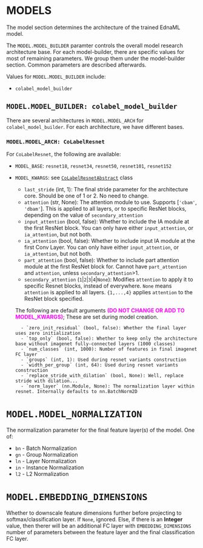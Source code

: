 # MODELS

The model section determines the architecture of the trained EdnaML model.



The `MODEL.MODEL_BUILDER` paramter controls the overall model research architecture base. For each model-builder, there are specific values for most of remaining parameters. We group them under the model-builder section. Common parameters are described afterwards.

Values for `MODEL.MODEL_BUILDER` include:

- `colabel_model_builder`

## `MODEL.MODEL_BUILDER: colabel_model_builder`

There are several architectures in `MODEL.MODEL_ARCH` for `colabel_model_builder`. For each architecture, we have different bases.
### `MODEL.MODEL_ARCH: CoLabelResnet`

For `CoLabelResnet`, the following are available:

- `MODEL_BASE`: `resnet18`, `resnet34`, `resnet50`, `resnet101`, `resnet152`
- `MODEL_KWARGS`: see [`CoLabelResnetAbstract`](/models/abstracts.py) class

    - `last_stride` (int, 1): The final stride parameter for the architecture core. Should be one of 1 or 2. No need to change.
    - `attention` (str, None): The attention module to use. Supports [`'cbam'`, `'dbam'`]. This is applied to all layers, or to specific ResNet blocks, depending on the value of `secondary_attention`
    - `input_attention` (bool, false): Whether to include the IA module at the first ResNet block. You can only have either `input_attention`, or `ia_attention`, but not both.
    - `ia_attention` (bool, false): Whether to include input IA module at the first Conv Layer. You can only have either `input_attention`, or `ia_attention`, but not both.
    - `part_attention` (bool, false): Whether to include part attention module at the first ResNet block for. Cannot have `part_attention` and `attention`, unless `secondary_attention`>1.
    - `secondary_attention` (`1`|`2`|`3`|`4`|`None`): Modifies `attention` to apply it to specific Resnet blocks, instead of everywhere. `None` means `attention` is applied to all layers. `{1,...,4}` applies `attention` to the ResNet block specified.

    The following are default arguments <span style="color:magenta;font-weight:bold">(DO NOT CHANGE OR ADD TO MODEL_KWARGS)</span>; These are set during model creation.

        - `zero_init_residual` (bool, false): Whether the final layer uses zero initialization
        - `top_only` (bool, false): Whether to keep only the architecture base without imagenet fully-connected layers (1000 classes)
        - `num_classes` (int, 1000): Number of features in final imagenet FC layer
        - `groups` (int, 1): Used during resnet variants construction
        - `width_per_group` (int, 64): Used during resnet variants construction
        - `replace_stride_with_dilation` (bool, None): Well, replace stride with dilation...
        - `norm_layer` (nn.Module, None): The normalization layer within resnet. Internally defaults to nn.BatchNorm2D


# `MODEL.MODEL_NORMALIZATION`

The normalization parameter for the final feature layer(s) of the model. One of:

- `bn` - Batch Normalization
- `gn` - Group Normalization
- `ln` - Layer Normalization
- `in` - Instance Normalization
- `l2` - L2 Normalization

# `MODEL.EMBEDDING_DIMENSIONS`

Whether to downscale feature dimensions further before projecting to softmax/classification layer. If `None`, ignored. Else, if there is an **Integer** value, then therer will be an additional FC layer with `EMBEDDING_DIMENSIONS` number of parameters between the feature layer and the final classification FC layer.


